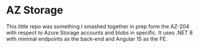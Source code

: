 # AZ Storage

This little repo was something I smashed together in prep form the AZ-204 with respect to Azure Storage accounts and blobs in specific. It uses .NET 8 with minimal endpoints as the back-end and Angular 15 as the FE.
